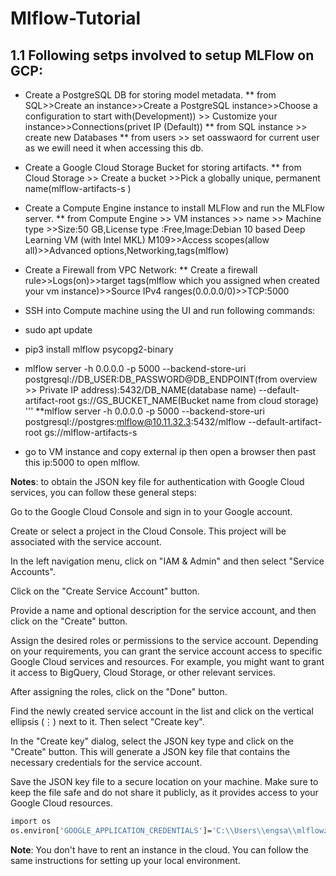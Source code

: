 # Mlflow-Tutorial
## 1.1 Following setps involved to setup MLFlow on GCP:
* Create a PostgreSQL DB for storing model metadata.
** from SQL>>Create an instance>>Create a PostgreSQL instance>>Choose a configuration to start with(Development)) >> Customize your instance>>Connections(privet IP (Default))
  ** from SQL instance >> create new Databases
  ** from users >> set oasswaord for current user as we ewill need it when accessing this db.
* Create a Google Cloud Storage Bucket for storing artifacts.
  ** from Cloud Storage >> Create a bucket >>Pick a globally unique, permanent name(mlflow-artifacts-s
)
* Create a Compute Engine instance to install MLFlow and run the MLFlow server.
  ** from Compute Engine >> VM instances >> name >> Machine type >>Size:50 GB,License type :Free,Image:Debian 10 based Deep Learning VM (with Intel MKL) M109>>Access scopes(allow all)>>Advanced options,Networking,tags(mlflow)
* Create a Firewall from VPC Network: ** Create a firewall rule>>Logs(on)>>target tags(mlflow which you assigned when created your vm instance)>>Source IPv4 ranges(0.0.0.0/0)>>TCP:5000
* SSH into Compute machine using the UI and run following commands:
* sudo apt update
* pip3 install mlflow psycopg2-binary
* mlflow server -h 0.0.0.0 -p 5000 --backend-store-uri postgresql://DB_USER:DB_PASSWORD@DB_ENDPOINT(from overview >> Private IP address):5432/DB_NAME(database name) --default-artifact-root gs://GS_BUCKET_NAME(Bucket name from cloud storage) '''
**mlflow server -h 0.0.0.0 -p 5000 --backend-store-uri postgresql://postgres:mlflow@10.11.32.3:5432/mlflow --default-artifact-root gs://mlflow-artifacts-s

* go to VM instance and copy external ip then open a browser then past this ip:5000 to open mlflow.


**Notes**: to obtain the JSON key file for authentication with Google Cloud services, you can follow these general steps:

Go to the Google Cloud Console and sign in to your Google account.

Create or select a project in the Cloud Console. This project will be associated with the service account.

In the left navigation menu, click on "IAM & Admin" and then select "Service Accounts".

Click on the "Create Service Account" button.

Provide a name and optional description for the service account, and then click on the "Create" button.

Assign the desired roles or permissions to the service account. Depending on your requirements, you can grant the service account access to specific Google Cloud services and resources. For example, you might want to grant it access to BigQuery, Cloud Storage, or other relevant services.

After assigning the roles, click on the "Done" button.

Find the newly created service account in the list and click on the vertical ellipsis (⋮) next to it. Then select "Create key".

In the "Create key" dialog, select the JSON key type and click on the "Create" button. This will generate a JSON key file that contains the necessary credentials for the service account.

Save the JSON key file to a secure location on your machine. Make sure to keep the file safe and do not share it publicly, as it provides access to your Google Cloud resources.

```sh
import os 
os.environ['GOOGLE_APPLICATION_CREDENTIALS']='C:\\Users\\engsa\\mlflowzoomcamp2023-c6a3f485b222.json'
```


**Note**: You don't have to rent an instance in the cloud. You can follow the same instructions 
for setting up your local environment. 


